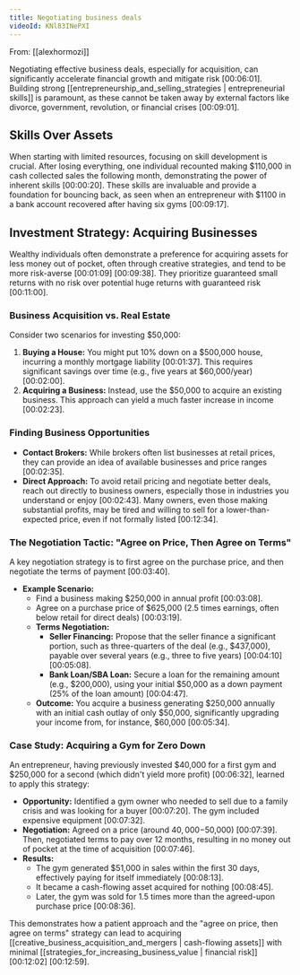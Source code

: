 ```yaml
---
title: Negotiating business deals
videoId: KNl83INePXI
---
```


From: [[alexhormozi]] <br/> 

Negotiating effective business deals, especially for acquisition, can significantly accelerate financial growth and mitigate risk <a class="yt-timestamp" data-t="00:06:01">[00:06:01]</a>. Building strong [[entrepreneurship_and_selling_strategies | entrepreneurial skills]] is paramount, as these cannot be taken away by external factors like divorce, government, revolution, or financial crises <a class="yt-timestamp" data-t="00:09:01">[00:09:01]</a>.

## Skills Over Assets

When starting with limited resources, focusing on skill development is crucial. After losing everything, one individual recounted making $110,000 in cash collected sales the following month, demonstrating the power of inherent skills <a class="yt-timestamp" data-t="00:00:20">[00:00:20]</a>. These skills are invaluable and provide a foundation for bouncing back, as seen when an entrepreneur with $1100 in a bank account recovered after having six gyms <a class="yt-timestamp" data-t="00:09:17">[00:09:17]</a>.

## Investment Strategy: Acquiring Businesses

Wealthy individuals often demonstrate a preference for acquiring assets for less money out of pocket, often through creative strategies, and tend to be more risk-averse <a class="yt-timestamp" data-t="00:01:09">[00:01:09]</a> <a class="yt-timestamp" data-t="00:09:38">[00:09:38]</a>. They prioritize guaranteed small returns with no risk over potential huge returns with guaranteed risk <a class="yt-timestamp" data-t="00:11:00">[00:11:00]</a>.

### Business Acquisition vs. Real Estate

Consider two scenarios for investing $50,000:
1.  **Buying a House:** You might put 10% down on a $500,000 house, incurring a monthly mortgage liability <a class="yt-timestamp" data-t="00:01:37">[00:01:37]</a>. This requires significant savings over time (e.g., five years at $60,000/year) <a class="yt-timestamp" data-t="00:02:00">[00:02:00]</a>.
2.  **Acquiring a Business:** Instead, use the $50,000 to acquire an existing business. This approach can yield a much faster increase in income <a class="yt-timestamp" data-t="00:02:23">[00:02:23]</a>.

### Finding Business Opportunities

*   **Contact Brokers:** While brokers often list businesses at retail prices, they can provide an idea of available businesses and price ranges <a class="yt-timestamp" data-t="00:02:35">[00:02:35]</a>.
*   **Direct Approach:** To avoid retail pricing and negotiate better deals, reach out directly to business owners, especially those in industries you understand or enjoy <a class="yt-timestamp" data-t="00:02:43">[00:02:43]</a>. Many owners, even those making substantial profits, may be tired and willing to sell for a lower-than-expected price, even if not formally listed <a class="yt-timestamp" data-t="00:12:34">[00:12:34]</a>.

### The Negotiation Tactic: "Agree on Price, Then Agree on Terms"

A key negotiation strategy is to first agree on the purchase price, and then negotiate the terms of payment <a class="yt-timestamp" data-t="00:03:40">[00:03:40]</a>.

*   **Example Scenario:**
    *   Find a business making $250,000 in annual profit <a class="yt-timestamp" data-t="00:03:08">[00:03:08]</a>.
    *   Agree on a purchase price of $625,000 (2.5 times earnings, often below retail for direct deals) <a class="yt-timestamp" data-t="00:03:19">[00:03:19]</a>.
    *   **Terms Negotiation:**
        *   **Seller Financing:** Propose that the seller finance a significant portion, such as three-quarters of the deal (e.g., $437,000), payable over several years (e.g., three to five years) <a class="yt-timestamp" data-t="00:04:10">[00:04:10]</a> <a class="yt-timestamp" data-t="00:05:08">[00:05:08]</a>.
        *   **Bank Loan/SBA Loan:** Secure a loan for the remaining amount (e.g., $200,000), using your initial $50,000 as a down payment (25% of the loan amount) <a class="yt-timestamp" data-t="00:04:47">[00:04:47]</a>.
    *   **Outcome:** You acquire a business generating $250,000 annually with an initial cash outlay of only $50,000, significantly upgrading your income from, for instance, $60,000 <a class="yt-timestamp" data-t="00:05:34">[00:05:34]</a>.

### Case Study: Acquiring a Gym for Zero Down

An entrepreneur, having previously invested $40,000 for a first gym and $250,000 for a second (which didn't yield more profit) <a class="yt-timestamp" data-t="00:06:32">[00:06:32]</a>, learned to apply this strategy:

*   **Opportunity:** Identified a gym owner who needed to sell due to a family crisis and was looking for a buyer <a class="yt-timestamp" data-t="00:07:20">[00:07:20]</a>. The gym included expensive equipment <a class="yt-timestamp" data-t="00:07:32">[00:07:32]</a>.
*   **Negotiation:** Agreed on a price (around $40,000-$50,000) <a class="yt-timestamp" data-t="00:07:39">[00:07:39]</a>. Then, negotiated terms to pay over 12 months, resulting in no money out of pocket at the time of acquisition <a class="yt-timestamp" data-t="00:07:46">[00:07:46]</a>.
*   **Results:**
    *   The gym generated $51,000 in sales within the first 30 days, effectively paying for itself immediately <a class="yt-timestamp" data-t="00:08:13">[00:08:13]</a>.
    *   It became a cash-flowing asset acquired for nothing <a class="yt-timestamp" data-t="00:08:45">[00:08:45]</a>.
    *   Later, the gym was sold for 1.5 times more than the agreed-upon purchase price <a class="yt-timestamp" data-t="00:08:36">[00:08:36]</a>.

This demonstrates how a patient approach and the "agree on price, then agree on terms" strategy can lead to acquiring [[creative_business_acquisition_and_mergers | cash-flowing assets]] with minimal [[strategies_for_increasing_business_value | financial risk]] <a class="yt-timestamp" data-t="00:12:02">[00:12:02]</a> <a class="yt-timestamp" data-t="00:12:59">[00:12:59]</a>.